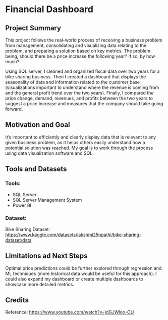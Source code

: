 # Financial Dashboard
## Project Summary
This project follows the real-world process of receiving a business problem from management, consolidating and visualizing data relating to the problem, and preparing a solution based on key metrics. The problem being, should there be a price increase the following year? If so, by how much?

Using SQL server, I cleaned and organized fiscal data over two years for a bike sharing business. Then I created a dashboard that displays the seasonality of data and information related to the customer base (visualizations important to understand where the revenue is coming from and the general profit trend over the two years). Finally, I compared the price change, demand, revenues, and profits between the two years to suggest a price increase and measures that the company should take going forward.

## Motivation and Goal
It’s important to efficiently and clearly display data that is relevant to any given business problem, as it helps others easily understand how a potential solution was reached. My goal is to work through the process using data visualization software and SQL.

## Tools and Datasets
### Tools:
- SQL Server
- SQL Server Management System
- Power BI

### Dataset:
Bike Sharing Dataset: https://www.kaggle.com/datasets/lakshmi25npathi/bike-sharing-dataset/data

## Limitations ad Next Steps
Optimal price predictions could be further explored through regression and ML techniques (more historical data would be useful for this approach).
I could also expand my dashboard or create multiple dashboards to showcase more detailed metrics.

## Credits
Reference: https://www.youtube.com/watch?v=jdGJWloo-OU

